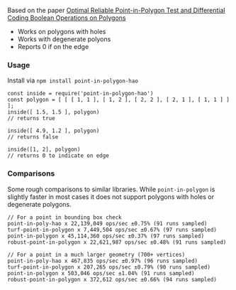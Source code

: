 Based on the paper [Optimal Reliable Point-in-Polygon Test and
Differential Coding Boolean Operations on Polygons](https://www.researchgate.net/publication/328261365_Optimal_Reliable_Point-in-Polygon_Test_and_Differential_Coding_Boolean_Operations_on_Polygons)

- Works on polygons with holes
- Works with degenerate polyons
- Reports 0 if on the edge

### Usage
Install via `npm install point-in-polygon-hao`

````
const inside = require('point-in-polygon-hao')
const polygon = [ [ [ 1, 1 ], [ 1, 2 ], [ 2, 2 ], [ 2, 1 ], [ 1, 1 ] ] ];
inside([ 1.5, 1.5 ], polygon)
// returns true

inside([ 4.9, 1.2 ], polygon)
// returns false

inside([1, 2], polygon)
// returns 0 to indicate on edge
````


### Comparisons
Some rough comparisons to similar libraries. 
While `point-in-polygon` is slightly faster in most cases it does not support polygons with holes or degenerate polygons.

````
// For a point in bounding box check
point-in-poly-hao x 22,139,049 ops/sec ±0.75% (91 runs sampled)
turf-point-in-polygon x 7,449,504 ops/sec ±0.67% (97 runs sampled)
point-in-polygon x 45,114,360 ops/sec ±0.37% (97 runs sampled)
robust-point-in-polygon x 22,621,987 ops/sec ±0.48% (91 runs sampled)
````

````
// For a point in a much larger geometry (700+ vertices)
point-in-poly-hao x 467,835 ops/sec ±0.97% (96 runs sampled)
turf-point-in-polygon x 207,265 ops/sec ±0.79% (90 runs sampled)
point-in-polygon x 503,046 ops/sec ±1.04% (91 runs sampled)
robust-point-in-polygon x 372,612 ops/sec ±0.66% (94 runs sampled)
````
